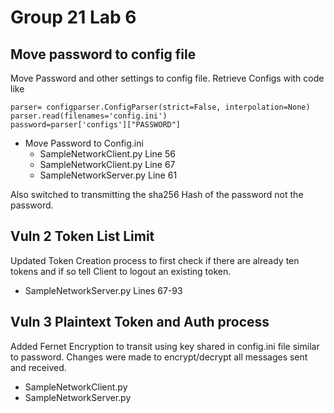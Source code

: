 # Group 21 Lab 6

## Move password to config file
Move Password and other settings to config file. 
Retrieve Configs with code like
```
parser= configparser.ConfigParser(strict=False, interpolation=None)
parser.read(filenames='config.ini')
password=parser['configs']["PASSWORD"]
```
- Move Password to Config.ini
  - SampleNetworkClient.py Line 56
  - SampleNetworkClient.py Line 67
  - SampleNetworkServer.py Line 61

Also switched to transmitting the  sha256 Hash of the password not the password. 
## Vuln 2 Token List Limit
Updated Token Creation process to first check if there are already ten tokens and if so tell Client to logout an existing token.
- SampleNetworkServer.py Lines 67-93

## Vuln 3 Plaintext Token and Auth process
Added Fernet Encryption to transit using key shared in config.ini file similar to password. 
Changes were made to encrypt/decrypt all messages sent and received.
- SampleNetworkClient.py 
- SampleNetworkServer.py
